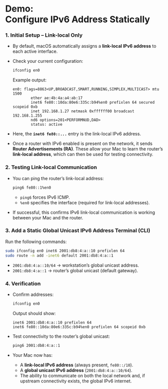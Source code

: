 # Demo:<br>Configure IPv6 Address Statically

### 1. Initial Setup – Link-local Only
- By default, macOS automatically assigns a **link-local IPv6 address** to each active interface.
- Check your current configuration:

  ```bash
  ifconfig en0
  ```

  Example output:

  ```
  en0: flags=8863<UP,BROADCAST,SMART,RUNNING,SIMPLEX,MULTICAST> mtu 1500
          ether ae:4b:4a:a4:ab:17
          inet6 fe80::10da:80e6:335c:b94%en0 prefixlen 64 secured scopeid 0xb
          inet 192.168.1.27 netmask 0xffffff00 broadcast 192.168.1.255
          nd6 options=201<PERFORMNUD,DAD>
          status: active
  ```
- Here, the **`inet6 fe80::...`** entry is the link-local IPv6 address.
- Once a router with IPv6 enabled is present on the network, it sends **Router Advertisements (RA)**. These allow your Mac to learn the router’s **link-local address**, which can then be used for testing connectivity.

### 2. Testing Link-local Communication
- You can ping the router’s link-local address:

  ```bash
  ping6 fe80::1%en0
  ```

  - `ping6` forces IPv6 ICMP.
  - `%en0` specifies the interface (required for link-local addresses).
- If successful, this confirms IPv6 link-local communication is working between your Mac and the router.

### 3. Add a Static Global Unicast IPv6 Address Terminal (CLI)
Run the following commands:

```bash
sudo ifconfig en0 inet6 2001:db8:4:a::10 prefixlen 64
sudo route -n add -inet6 default 2001:db8:4:a::1
```

- `2001:db8:4:a::10/64` → workstation’s global unicast address.
- `2001:db8:4:a::1` → router’s global unicast (default gateway).

### 4. Verification
- Confirm addresses:
  ```bash
  ifconfig en0
  ```

  Output should show:
  ```
  inet6 2001:db8:4:a::10 prefixlen 64
  inet6 fe80::10da:80e6:335c:b94%en0 prefixlen 64 scopeid 0xb
  ```
- Test connectivity to the router’s global unicast:
  ```bash
  ping6 2001:db8:4:a::1
  ```
- Your Mac now has:
  - A **link-local IPv6 address** (always present, `fe80::/10`).
  - A **global unicast IPv6 address** (`2001:db8:4:a::10/64`).
  - The ability to communicate on both the local network and, if upstream connectivity exists, the global IPv6 internet.
